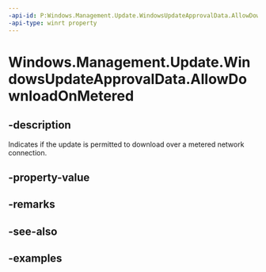 ```yaml
---
-api-id: P:Windows.Management.Update.WindowsUpdateApprovalData.AllowDownloadOnMetered
-api-type: winrt property
---
```


# Windows.Management.Update.WindowsUpdateApprovalData.AllowDownloadOnMetered

<!--
public System.Nullable<bool> AllowDownloadOnMetered { get; set; }
-->


## -description
Indicates if the update is permitted to download over a metered network connection.

## -property-value

## -remarks

## -see-also

## -examples


